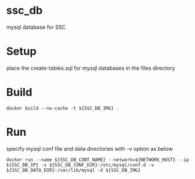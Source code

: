 # ssc_db
mysql database for SSC

# Setup
place the create-tables.sql for mysql databases in the files directory

# Build
```docker build --no-cache -t ${SSC_DB_IMG} .```

# Run
specify mysql conf file and data directories with -v option as below
```
docker run --name ${SSC_DB_CONT_NAME} --network=${NETWORK_HOST} --ip ${SSC_DB_IP} -v ${SSC_DB_CONF_DIR}:/etc/mysql/conf.d -v ${SSC_DB_DATA_DIR}:/var/lib/mysql -d ${SSC_DB_IMG}
```
